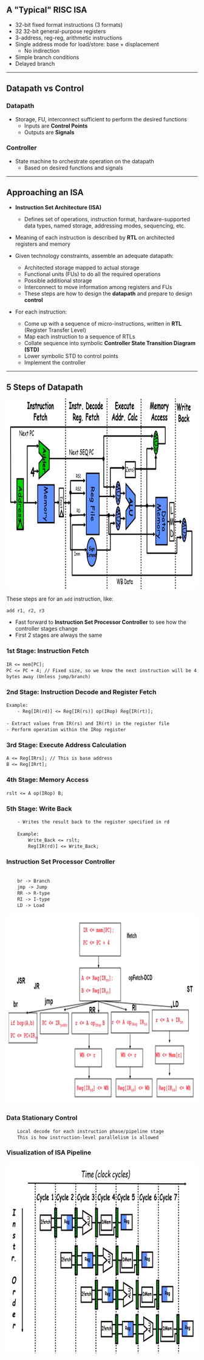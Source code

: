 ## A "Typical" RISC ISA
- 32-bit fixed format instructions (3 formats)
- 32 32-bit general-purpose registers
- 3-address, reg-reg, arithmetic instructions
- Single address mode for load/store: base + displacement
    - No indirection
- Simple branch conditions
- Delayed branch

---

## Datapath vs Control
### Datapath
- Storage, FU, interconnect sufficient to perform the desired functions
    - Inputs are **Control Points**
    - Outputs are **Signals**

### Controller
- State machine to orchestrate operation on the datapath
    - Based on desired functions and signals

---

## Approaching an ISA
- **Instruction Set Architecture (ISA)**
    - Defines set of operations, instruction format, hardware-supported data types, named storage, addressing modes, sequencing, etc.
    
- Meaning of each instruction is described by **RTL** on architected registers and memory
- Given technology constraints, assemble an adequate datapath:
    - Architected storage mapped to actual storage
    - Functional units (FUs) to do all the required operations
    - Possible additional storage
    - Interconnect to move information among registers and FUs
    - These steps are how to design the **datapath** and prepare to design **control**

- For each instruction:
    - Come up with a sequence of micro-instructions, written in **RTL** (Register Transfer Level)
    - Map each instruction to a sequence of RTLs
    - Collate sequence into symbolic **Controller State Transition Diagram (STD)**
    - Lower symbolic STD to control points
    - Implement the controller

---

## 5 Steps of Datapath

<img src="./images/Datapath_Stages.png" alt="Datapath Stages" width="625" height="500">

These steps are for an `add` instruction, like:
    
    add r1, r2, r3

- Fast forward to **Instruction Set Processor Controller** to see how the controller stages change
- First 2 stages are always the same

### 1st Stage: Instruction Fetch
```plaintext
IR <= mem[PC];
PC <= PC + 4; // Fixed size, so we know the next instruction will be 4 bytes away (Unless jump/branch)
```

### 2nd Stage: Instruction Decode and Register Fetch
```plaintext
Example:
    - Reg[IR(rd)] <= Reg[IR(rs)] op(IRop) Reg[IR(rt)];

- Extract values from IR(rs) and IR(rt) in the register file
- Perform operation within the IRop register
```

### 3rd Stage: Execute Address Calculation

```plaintext
A <= Reg[IRrs]; // This is base address
B <= Reg[IRrt];
```

### 4th Stage: Memory Access

```plaintext
rslt <= A op(IRop) B;
```

### 5th Stage: Write Back
```plaintext
    - Writes the result back to the register specified in rd

    Example:
        Write_Back <= rslt;
        Reg[IR(rd)] <= Write_Back;
```

### Instruction Set Processor Controller
```plaintext

    br -> Branch
    jmp -> Jump
    RR -> R-type
    RI -> I-type
    LD -> Load

```

<img src="./images/Instruction_Set_Processor_Controller.png" alt="Instruction Set Processor Controller" width="625" height="500">

### Data Stationary Control
```plaintext
    Local decode for each instruction phase/pipeline stage
    This is how instruction-level parallelism is allowed
```

### Visualization of ISA Pipeline

<img src="./images/Visualization_of_ISA_Pipeline.png" alt="Visualization of ISA Pipeline" width="625" height="500">
